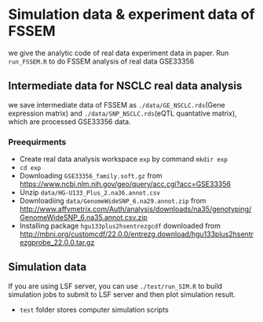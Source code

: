 # Simulation data & experiment data of FSSEM
we give the analytic code of real data experiment data in paper. 
Run `run_FSSEM.R` to do FSSEM analysis of real data GSE33356

## Intermediate data for NSCLC real data analysis
we save intermediate data of FSSEM as `./data/GE_NSCLC.rds`(Gene expression matrix) and `./data/SNP_NSCLC.rds`(eQTL quantative matrix), which are processed GSE33356 data.

### Preequirments
+ Create real data analysis workspace `exp` by command `mkdir exp`
+ `cd exp`
+ Downloading `GSE33356_family.soft.gz` from https://www.ncbi.nlm.nih.gov/geo/query/acc.cgi?acc=GSE33356
+ Unzip `data/HG-U133_Plus_2.na36.annot.csv`
+ Downloadiing `data/GenomeWideSNP_6.na29.annot.zip` from http://www.affymetrix.com/Auth/analysis/downloads/na35/genotyping/GenomeWideSNP_6.na35.annot.csv.zip
+ Installing package `hgu133plus2hsentrezgcdf` downloaded from http://mbni.org/customcdf/22.0.0/entrezg.download/hgu133plus2hsentrezgprobe_22.0.0.tar.gz



## Simulation data
If you are using LSF server, you can use `./test/run_SIM.R` to build simulation jobs to submit to LSF server and then plot simulation result. 
+ `test` folder stores computer simulation scripts

